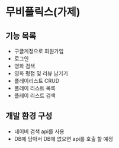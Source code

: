 # 무비플릭스(가제)
## 기능 목록
* 구글계정으로 회원가입 
* 로그인 
* 영화 검색 
* 영화 평점 및 리뷰 남기기 
* 플레이리스트 CRUD
* 플레이 리스트 목록
* 플레이 리스트 검색

## 개발 환경 구성
* 네이버 검색 api를 사용
* DB에 담아서 DB에 없으면 api를 호출 할 예정